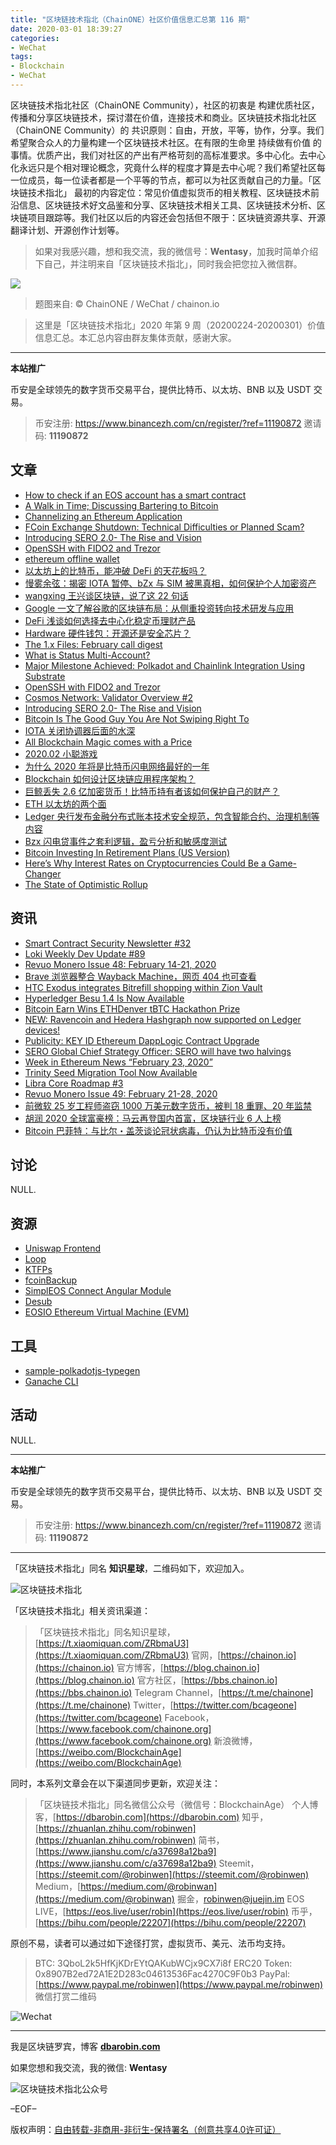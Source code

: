 ```yaml
---
title: "区块链技术指北（ChainONE）社区价值信息汇总第 116 期"
date: 2020-03-01 18:39:27
categories:
- WeChat
tags:
- Blockchain
- WeChat
---
```

区块链技术指北社区（ChainONE Community），社区的初衷是 构建优质社区，传播和分享区块链技术，探讨潜在价值，连接技术和商业。区块链技术指北社区（ChainONE Community）的 共识原则：自由，开放，平等，协作，分享。我们希望聚合众人的力量构建一个区块链技术社区。在有限的生命里 持续做有价值 的事情。优质产出，我们对社区的产出有严格苛刻的高标准要求。多中心化。去中心化永远只是个相对理论概念，究竟什么样的程度才算是去中心呢？我们希望社区每一位成员，每一位读者都是一个平等的节点，都可以为社区贡献自己的力量。「区块链技术指北」 最初的内容定位：常见价值虚拟货币的相关教程、区块链技术前沿信息、区块链技术好文品鉴和分享、区块链技术相关工具、区块链技术分析、区块链项目跟踪等。我们社区以后的内容还会包括但不限于：区块链资源共享、开源翻译计划、开源创作计划等。
<!-- more -->

> 如果对我感兴趣，想和我交流，我的微信号：**Wentasy**，加我时简单介绍下自己，并注明来自「区块链技术指北」，同时我会把您拉入微信群。

![](https://cdn.dbarobin.com/EFxCQjC.png)

> 题图来自: © ChainONE / WeChat / chainon.io

> 这里是「区块链技术指北」2020 年第 9 周（20200224-20200301）价值信息汇总。本汇总内容由群友集体贡献，感谢大家。

***

**本站推广**

币安是全球领先的数字货币交易平台，提供比特币、以太坊、BNB 以及 USDT 交易。

> 币安注册: https://www.binancezh.com/cn/register/?ref=11190872
> 邀请码: **11190872**

## 文章

* [How to check if an EOS account has a smart contract](https://bbs.chainon.io/d/5299)
* [A Walk in Time; Discussing Bartering to Bitcoin](https://bbs.chainon.io/d/5301)
* [Channelizing an Ethereum Application](https://bbs.chainon.io/d/5304)
* [FCoin Exchange Shutdown: Technical Difficulties or Planned Scam?](https://bbs.chainon.io/d/5305)
* [Introducing SERO 2.0- The Rise and Vision](https://bbs.chainon.io/d/5306)
* [OpenSSH with FIDO2 and Trezor](https://bbs.chainon.io/d/5307)
* [ethereum offline wallet](https://bbs.chainon.io/d/5308)
* [以太坊上的比特币，能冲破 DeFi 的天花板吗？](https://bbs.chainon.io/d/5314)
* [慢雾余弦：揭密 IOTA 暂停、bZx 与 SIM 被黑真相，如何保护个人加密资产](https://bbs.chainon.io/d/5315)
* [wangxing 王兴谈区块链，说了这 22 句话](https://bbs.chainon.io/d/5317)
* [Google 一文了解谷歌的区块链布局：从侧重投资转向技术研发与应用](https://bbs.chainon.io/d/5318)
* [DeFi 浅谈如何选择去中心化稳定币理财产品](https://bbs.chainon.io/d/5319)
* [Hardware 硬件钱包：开源还是安全芯片？](https://bbs.chainon.io/d/5320)
* [The 1.x Files: February call digest](https://bbs.chainon.io/d/5324)
* [What is Status Multi-Account?](https://bbs.chainon.io/d/5328)
* [Major Milestone Achieved: Polkadot and Chainlink Integration Using Substrate](https://bbs.chainon.io/d/5329)
* [OpenSSH with FIDO2 and Trezor](https://bbs.chainon.io/d/5330)
* [Cosmos Network: Validator Overview #2](https://bbs.chainon.io/d/5331)
* [Introducing SERO 2.0- The Rise and Vision](https://bbs.chainon.io/d/5332)
* [Bitcoin Is The Good Guy You Are Not Swiping Right To](https://bbs.chainon.io/d/5335)
* [IOTA 关闭协调器后面的水深](https://bbs.chainon.io/d/5336)
* [All Blockchain Magic comes with a Price](https://bbs.chainon.io/d/5340)
* [2020.02 小聪游戏](https://bbs.chainon.io/d/5341)
* [为什么 2020 年将是比特币闪电网络最好的一年](https://bbs.chainon.io/d/5342)
* [Blockchain 如何设计区块链应用程序架构？](https://bbs.chainon.io/d/5343)
* [巨鲸丢失 2.6 亿加密货币！比特币持有者该如何保护自己的财产？](https://bbs.chainon.io/d/5347)
* [ETH 以太坊的两个面](https://bbs.chainon.io/d/5351)
* [Ledger 央行发布金融分布式账本技术安全规范，包含智能合约、治理机制等内容](https://bbs.chainon.io/d/5352)
* [Bzx 闪电贷事件之套利逻辑，盈亏分析和敏感度测试](https://bbs.chainon.io/d/5353)
* [Bitcoin Investing In Retirement Plans (US Version)](https://bbs.chainon.io/d/5354)
* [Here’s Why Interest Rates on Cryptocurrencies Could Be a Game-Changer](https://bbs.chainon.io/d/5355)
* [The State of Optimistic Rollup](https://bbs.chainon.io/d/5356)

## 资讯

* [Smart Contract Security Newsletter #32](https://bbs.chainon.io/d/5300)
* [Loki Weekly Dev Update #89](https://bbs.chainon.io/d/5302)
* [Revuo Monero Issue 48: February 14-21, 2020](https://bbs.chainon.io/d/5303)
* [Brave 浏览器整合 Wayback Machine，网页 404 也可查看](https://bbs.chainon.io/d/5316)
* [HTC Exodus integrates Bitrefill shopping within Zion Vault](https://bbs.chainon.io/d/5321)
* [Hyperledger Besu 1.4 Is Now Available](https://bbs.chainon.io/d/5322)
* [Bitcoin Earn Wins ETHDenver tBTC Hackathon Prize](https://bbs.chainon.io/d/5325)
* [NEW: Ravencoin and Hedera Hashgraph now supported on Ledger devices!](https://bbs.chainon.io/d/5326)
* [Publicity: KEY ID Ethereum DappLogic Contract Upgrade](https://bbs.chainon.io/d/5327)
* [SERO Global Chief Strategy Officer: SERO will have two halvings](https://bbs.chainon.io/d/5333)
* [Week in Ethereum News “February 23, 2020”](https://bbs.chainon.io/d/5334)
* [Trinity Seed Migration Tool Now Available](https://bbs.chainon.io/d/5337)
* [Libra Core Roadmap #3](https://bbs.chainon.io/d/5338)
* [Revuo Monero Issue 49: February 21-28, 2020](https://bbs.chainon.io/d/5339)
* [前微软 25 岁工程师盗窃 1000 万美元数字货币，被判 18 重罪、20 年监禁](https://bbs.chainon.io/d/5344)
* [胡润 2020 全球富豪榜：马云再登国内首富，区块链行业 6 人上榜](https://bbs.chainon.io/d/5345)
* [Bitcoin 巴菲特：与比尔・盖茨谈论冠状病毒，仍认为比特币没有价值](https://bbs.chainon.io/d/5346)

## 讨论

NULL.

## 资源

* [Uniswap Frontend](https://bbs.chainon.io/d/5312)
* [Loop](https://bbs.chainon.io/d/5313)
* [KTFPs](https://bbs.chainon.io/d/5348)
* [fcoinBackup](https://bbs.chainon.io/d/5349)
* [SimplEOS Connect Angular Module](https://bbs.chainon.io/d/5350)
* [Desub](https://bbs.chainon.io/d/5309)
* [EOSIO Ethereum Virtual Machine (EVM)](https://bbs.chainon.io/d/5323)

## 工具

* [sample-polkadotjs-typegen](https://bbs.chainon.io/d/5310)
* [Ganache CLI](https://bbs.chainon.io/d/5311)

## 活动

NULL.

***

**本站推广**

币安是全球领先的数字货币交易平台，提供比特币、以太坊、BNB 以及 USDT 交易。

> 币安注册: https://www.binancezh.com/cn/register/?ref=11190872
> 邀请码: **11190872**

***

「区块链技术指北」同名 **知识星球**，二维码如下，欢迎加入。

![区块链技术指北](https://cdn.dbarobin.com/3YzonTR.png)

「区块链技术指北」相关资讯渠道：

> 「区块链技术指北」同名知识星球，[https://t.xiaomiquan.com/ZRbmaU3](https://t.xiaomiquan.com/ZRbmaU3)
> 官网，[https://chainon.io](https://chainon.io)
> 官方博客，[https://blog.chainon.io](https://blog.chainon.io)
> 官方社区，[https://bbs.chainon.io](https://bbs.chainon.io)
> Telegram Channel，[https://t.me/chainone](https://t.me/chainone)
> Twitter，[https://twitter.com/bcageone](https://twitter.com/bcageone)
> Facebook，[https://www.facebook.com/chainone.org](https://www.facebook.com/chainone.org)
> 新浪微博，[https://weibo.com/BlockchainAge](https://weibo.com/BlockchainAge)

同时，本系列文章会在以下渠道同步更新，欢迎关注：

> 「区块链技术指北」同名微信公众号（微信号：BlockchainAge）
> 个人博客，[https://dbarobin.com](https://dbarobin.com)
> 知乎，[https://zhuanlan.zhihu.com/robinwen](https://zhuanlan.zhihu.com/robinwen)
> 简书，[https://www.jianshu.com/c/a37698a12ba9](https://www.jianshu.com/c/a37698a12ba9)
> Steemit，[https://steemit.com/@robinwen](https://steemit.com/@robinwen)
> Medium，[https://medium.com/@robinwan](https://medium.com/@robinwan)
> 掘金，[robinwen@juejin.im](https://juejin.im/user/5673ccae60b2260ee435f89a/posts)
> EOS LIVE，[https://eos.live/user/robin](https://eos.live/user/robin)
> 币乎，[https://bihu.com/people/22207](https://bihu.com/people/22207)

原创不易，读者可以通过如下途径打赏，虚拟货币、美元、法币均支持。

> BTC: 3QboL2k5HfKjKDrEYtQAKubWCjx9CX7i8f
> ERC20 Token: 0x8907B2ed72A1E2D283c04613536Fac4270C9F0b3
> PayPal: [https://www.paypal.me/robinwen](https://www.paypal.me/robinwen)
> 微信打赏二维码

![Wechat](https://cdn.dbarobin.com/SzoNl5b.jpg)

***

我是区块链罗宾，博客 **[dbarobin.com](https://dbarobin.com/)**

如果您想和我交流，我的微信: **Wentasy**

![区块链技术指北公众号](https://cdn.dbarobin.com/w0wignb.png)

–EOF–

版权声明：[自由转载-非商用-非衍生-保持署名（创意共享4.0许可证）](http://creativecommons.org/licenses/by-nc-nd/4.0/deed.zh)